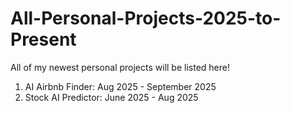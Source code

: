 # All-Personal-Projects-2025-to-Present

All of my newest personal projects will be listed here!
1. AI Airbnb Finder: Aug 2025 - September 2025
2. Stock AI Predictor: June 2025 - Aug 2025

